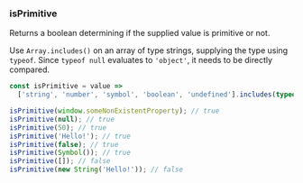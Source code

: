 ### isPrimitive

Returns a boolean determining if the supplied value is primitive or not.

Use `Array.includes()` on an array of type strings, supplying the type using `typeof`.
Since `typeof null` evaluates to `'object'`, it needs to be directly compared.

```js
const isPrimitive = value =>
  ['string', 'number', 'symbol', 'boolean', 'undefined'].includes(typeof value) || value === null;
```

```js
isPrimitive(window.someNonExistentProperty); // true
isPrimitive(null); // true
isPrimitive(50); // true
isPrimitive('Hello!'); // true
isPrimitive(false); // true
isPrimitive(Symbol()); // true
isPrimitive([]); // false
isPrimitive(new String('Hello!')); // false
```
